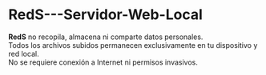 # RedS---Servidor-Web-Local
**RedS** no recopila, almacena ni comparte datos personales.  
Todos los archivos subidos permanecen exclusivamente en tu dispositivo y red local.  
No se requiere conexión a Internet ni permisos invasivos.

